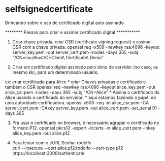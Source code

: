 # selfsignedcertificate
Brincando sobre o uso de certificado digital auto assinado

******** Passos para criar e assinar certificado digital  ***********

1. Criar chave privada, criar CSR (certificate signing request) e assinar CSR com a chave privada.
openssl req -x509 -newkey rsa:4096 -keyout server_key.pem -out server_cert.pem -nodes -days 365 -subj "/CN=localhost/O=Client\ Certificate\ Demo"


2. Criar um certificado digital assinado pelo dono do servidor (no caso, eu mesmo kk), 
para um determinado usuário.

ex: criar certificado para Alice
    * criar Chaves privadas e certificado e também o CSR
openssl req -newkey rsa:4096 -keyout alice_key.pem -out alice_csr.pem -nodes -days 365 -subj "/CN=Alice"
    * Assina o certificado da Alice usando o certificado do servidor.
    * aqui estamos fazendo o papél de uma autoridade certificadora.
openssl x509 -req -in alice_csr.pem -CA server_cert.pem -CAkey server_key.pem -out alice_cert.pem -set_serial 01 -days 365

3. Pra usar o certificado no browser, é necessário agrupar o certificado no formato P12.
openssl pkcs12 -export -clcerts -in alice_cert.pem -inkey alice_key.pem -out alice.p12

4. Para testar com o cURL
Senha: rodolfo                                
curl --insecure --cert alice.p12:rodolfo --cert-type p12 https://localhost:3000/authenticate
